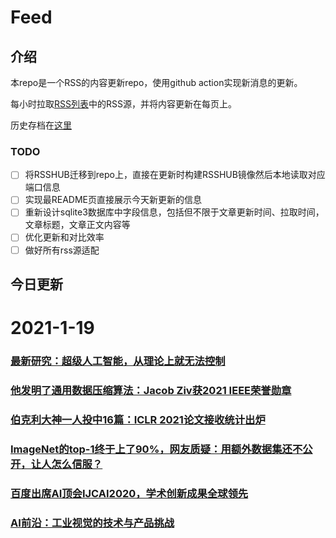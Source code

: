# Feed

## 介绍

本repo是一个RSS的内容更新repo，使用github action实现新消息的更新。

每小时拉取[RSS列表](./list.txt)中的RSS源，并将内容更新在每页上。

历史存档在[这里](./ARCHIVED.md)

### TODO

- [ ] 将RSSHUB迁移到repo上，直接在更新时构建RSSHUB镜像然后本地读取对应端口信息
- [ ] 实现最README页直接展示今天新更新的信息
- [ ] 重新设计sqlite3数据库中字段信息，包括但不限于文章更新时间、拉取时间，文章标题，文章正文内容等
- [ ] 优化更新和对比效率
- [ ] 做好所有rss源适配

## 今日更新

# 2021-1-19

### [最新研究：超级人工智能，从理论上就无法控制](https://www.jiqizhixin.com/articles/2021-01-19-4)

 

### [他发明了通用数据压缩算法：Jacob Ziv获2021 IEEE荣誉勋章](https://www.jiqizhixin.com/articles/2021-01-19-3)

 

### [伯克利大神一人投中16篇：ICLR 2021论文接收统计出炉](https://www.jiqizhixin.com/articles/2021-01-19-2)

 

### [ImageNet的top-1终于上了90%，网友质疑：用额外数据集还不公开，让人怎么信服？](https://www.jiqizhixin.com/articles/2021-01-19)

 

### [百度出席AI顶会IJCAI2020，学术创新成果全球领先](https://www.jiqizhixin.com/articles/2021-01-19-5)

 

### [AI前沿：工业视觉的技术与产品挑战](https://www.jiqizhixin.com/articles/2021-01-19-6)

 